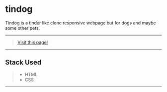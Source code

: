 # tindog

Tindog is a tinder like clone responsive webpage but for dogs and maybe some other pets.

---

> [Visit this page!](https://boraxphenom.github.io/tindog/)

---

## Stack Used

> * HTML
> * CSS

---

